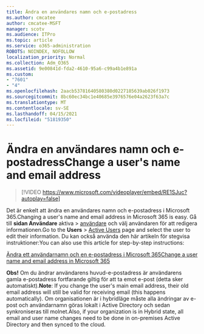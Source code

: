 ```yaml
---
title: Ändra en användares namn och e-postadress
ms.author: cmcatee
author: cmcatee-MSFT
manager: scotv
ms.audience: ITPro
ms.topic: article
ms.service: o365-administration
ROBOTS: NOINDEX, NOFOLLOW
localization_priority: Normal
ms.collection: Adm_O365
ms.assetid: 9e00841d-fda2-4610-95a6-c99a4b1e891a
ms.custom:
- "7601"
- "4"
ms.openlocfilehash: 2aacb53781640580380d0227185639ab026f1973
ms.sourcegitcommit: 8bc60ec34bc1e40685e3976576e04a2623f63a7c
ms.translationtype: MT
ms.contentlocale: sv-SE
ms.lasthandoff: 04/15/2021
ms.locfileid: "51819350"
---
```

# <a name="change-a-users-name-and-email-address"></a><span data-ttu-id="db49b-102">Ändra en användares namn och e-postadress</span><span class="sxs-lookup"><span data-stu-id="db49b-102">Change a user's name and email address</span></span>

> [!VIDEO https://www.microsoft.com/videoplayer/embed/RE1SJuc?autoplay=false]

<span data-ttu-id="db49b-103">Det är enkelt att ändra en användares namn och e-postadress i Microsoft 365.</span><span class="sxs-lookup"><span data-stu-id="db49b-103">Changing a user's name and email address in Microsoft 365 is easy.</span></span> <span data-ttu-id="db49b-104">Gå till **sidan Användare** aktiva \> [användare](https://go.microsoft.com/fwlink/p/?linkid=834822) och välj användaren för att redigera informationen.</span><span class="sxs-lookup"><span data-stu-id="db49b-104">Go to the **Users** \> [Active Users](https://go.microsoft.com/fwlink/p/?linkid=834822) page and select the user to edit their information.</span></span> <span data-ttu-id="db49b-105">Du kan också använda den här artikeln för stegvisa instruktioner:</span><span class="sxs-lookup"><span data-stu-id="db49b-105">You can also use this article for step-by-step instructions:</span></span>
  
[<span data-ttu-id="db49b-106">Ändra ett användarnamn och en e-postadress i Microsoft 365</span><span class="sxs-lookup"><span data-stu-id="db49b-106">Change a user name and email address in Microsoft 365</span></span>](https://docs.microsoft.com/microsoft-365/admin/add-users/change-a-user-name-and-email-address)
  
 <span data-ttu-id="db49b-107">**Obs!** Om du ändrar användarens huvud-e-postadress är användarens gamla e-postadress fortfarande giltig för att ta emot e-post (detta sker automatiskt).</span><span class="sxs-lookup"><span data-stu-id="db49b-107">**Note**: If you change the user's main email address, their old email address will still be valid for receiving email (this happens automatically).</span></span> <span data-ttu-id="db49b-108">Om organisationen är i hybridläge måste alla ändringar av e-post och användarnamn göras lokalt i Active Directory och sedan synkroniseras till molnet.</span><span class="sxs-lookup"><span data-stu-id="db49b-108">Also, if your organization is in Hybrid state, all email and user name changes need to be done in on-premises Active Directory and then synced to the cloud.</span></span>